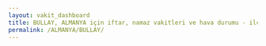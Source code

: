 ```yaml
---
layout: vakit_dashboard
title: BULLAY, ALMANYA için iftar, namaz vakitleri ve hava durumu - ilçe/eyalet seç
permalink: /ALMANYA/BULLAY/
---
```


<script type="text/javascript">
  var GLOBAL_COUNTRY = 'ALMANYA';
  var GLOBAL_CITY = 'BULLAY';
  var GLOBAL_STATE = '';
  var lat = 72;
  var lon = 21;
</script>
